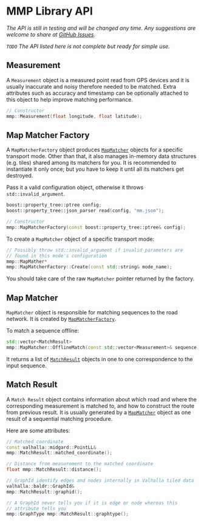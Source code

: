 # MMP Library API

*The API is still in testing and will be changed any time. Any suggestions are welcome to share at [GitHub Issues](https://github.com/mapillary/map_matching_plus/issues).*

*`TODO` The API listed here is not complete but ready for simple use.*

## Measurement

A `Measurement` object is a measured point read from GPS devices and
it is usually inaccurate and noisy therefore needed to be
matched. Extra attributes such as accuracy and timestamp can be
optionally attached to this object to help improve matching
performance.

```C++
// Constructor
mmp::Measurement(float longitude, float latitude);
```

## Map Matcher Factory

A `MapMatcherFactory` object produces [`MapMatcher`](#map-matcher)
objects for a specific transport mode. Other than that, it also
manages in-memory data structures (e.g. tiles) shared among its
matchers for you. It is recommended to instantiate it only once; but
you have to keep it until all its matchers get destroyed.

Pass it a valid configuration object, otherwise it throws
`std::invalid_argument`.

```C++
boost::property_tree::ptree config;
boost::property_tree::json_parser read(config, "mm.json");

// Constructor
mmp::MapMatcherFactory(const boost::property_tree::ptree& config);
```

To create a `MapMatcher` object of a specific transport mode:

```C++
// Possibly throw std::invalid_argument if invalid parameters are
// found in this mode's configuration
mmp::MapMather*
mmp::MapMatcherFactory::Create(const std::string& mode_name);
```

You should take care of the raw `MapMatcher` pointer returned by the
factory.

## Map Matcher

`MapMatcher` object is responsible for matching sequences to the road
network. It is created by
[`MapMatcherFactory`](#map-matcher-factory).

To match a sequence offline:
```C++
std::vector<MatchResult>
mmp::MapMatcher::OfflineMatch(const std::vector<Measurement>& sequence);
```

It returns a list of [`MatchResult`](#match-result) objects in one to
one correspondence to the input sequence.

## Match Result

A `Match Result` object contains information about which road and
where the corresponding measurement is matched to, and how to
construct the route from previous result. It is usually generated by a
[`MapMatcher`](#map-matcher) object as one result of a sequential
matching procedure.

Here are some attributes:
```C++
// Matched coordinate
const valhalla::midgard::PointLL&
mmp::MatchResult::matched_coordinate();

// Distance from measurement to the matched coordinate
float mmp::MatchResult::distance();

// GraphId identify edges and nodes internally in Valhalla tiled data
valhalla::baldr::GraphId&
mmp::MatchResult::graphid();

// A GraphId never tells you if it is edge or node whereas this
// attribute tells you
mmp::GraphType mmp::MatchResult::graphtype();
```

